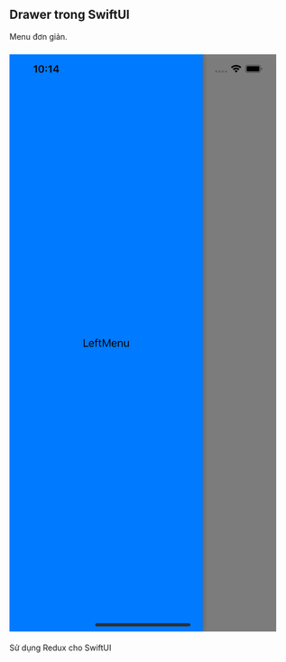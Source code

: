 ## Drawer trong SwiftUI

Menu đơn giản. 

### ![Background](images/image.png)

Sử dụng Redux cho SwiftUI

